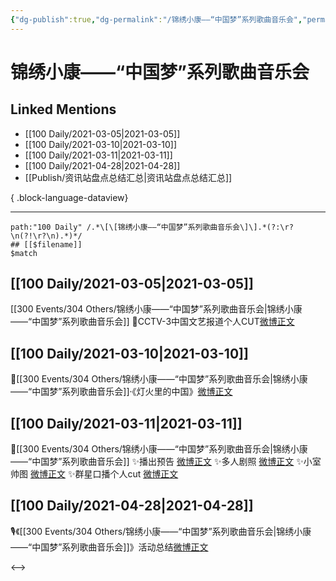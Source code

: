 ```yaml
---
{"dg-publish":true,"dg-permalink":"/锦绣小康——“中国梦”系列歌曲音乐会","permalink":"/锦绣小康——“中国梦”系列歌曲音乐会/","created":"2023-04-09T14:47:42.000+08:00","updated":"2023-08-24T19:49:32.702+08:00"}
---
```


# 锦绣小康——“中国梦”系列歌曲音乐会

## Linked Mentions
- [[100 Daily/2021-03-05\|2021-03-05]]
- [[100 Daily/2021-03-10\|2021-03-10]]
- [[100 Daily/2021-03-11\|2021-03-11]]
- [[100 Daily/2021-04-28\|2021-04-28]]
- [[Publish/资讯站盘点总结汇总\|资讯站盘点总结汇总]]

{ .block-language-dataview}

---

```expander
path:"100 Daily" /.*\[\[锦绣小康——“中国梦”系列歌曲音乐会\]\].*(?:\r?\n(?!\r?\n).*)*/
## [[$filename]]
$match
```
## [[100 Daily/2021-03-05\|2021-03-05]]
[[300 Events/304 Others/锦绣小康——“中国梦”系列歌曲音乐会\|锦绣小康——“中国梦”系列歌曲音乐会]]
🌟CCTV-3中国文艺报道个人CUT[微博正文](https://m.weibo.cn/6466290670/4611448946557910)
## [[100 Daily/2021-03-10\|2021-03-10]]
🌟[[300 Events/304 Others/锦绣小康——“中国梦”系列歌曲音乐会\|锦绣小康——“中国梦”系列歌曲音乐会]]·《灯火里的中国》[微博正文](https://m.weibo.cn/6466290670/4613318754441050)

## [[100 Daily/2021-03-11\|2021-03-11]]
🌟[[300 Events/304 Others/锦绣小康——“中国梦”系列歌曲音乐会\|锦绣小康——“中国梦”系列歌曲音乐会]]
✨播出预告 [微博正文](https://m.weibo.cn/6466290670/4613643594893256)
✨多人剧照 [微博正文](https://m.weibo.cn/6466290670/4613682552116868)
✨小室帅图 [微博正文](https://m.weibo.cn/7478855230/4613684515047244)
✨群星口播个人cut [微博正文](https://m.weibo.cn/6466290670/4613735332970855)
## [[100 Daily/2021-04-28\|2021-04-28]]
🎙️《[[300 Events/304 Others/锦绣小康——“中国梦”系列歌曲音乐会\|锦绣小康——“中国梦”系列歌曲音乐会]]》活动总结[微博正文](https://m.weibo.cn/6466290670/4631008332219028)

<-->
